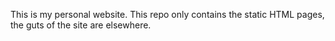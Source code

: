 This is my personal website. This repo only contains the static HTML pages, the guts of the site are elsewhere.